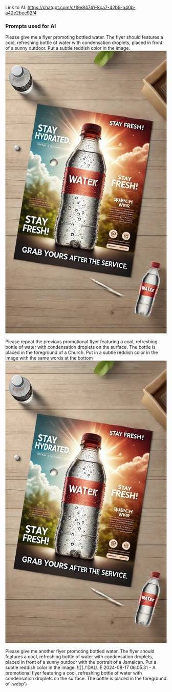 Link to AI:
https://chatgpt.com/c/19e84741-8ca7-42b9-a40b-a42e2bee92f4


### Prompts used for AI

Please give me a flyer promoting bottled water. The flyer should features a cool, refreshing bottle of water with condensation droplets, placed in front of a sunny outdoor. Put a subtle reddish color in the image.
![](./grab-yours-after-the-service.webp)

Please repeat the previous promotional flyer featuring a cool, refreshing bottle of water with condensation droplets on the surface. The bottle is placed in the foreground of a Church. Put in a subtle reddish color in the image with the same words at the bottom
![](./A-promotional-flyer-featuring-a-cool-refreshing-bottle-of-water-with-condensation-droplets-on-the-surface-The-bottle-is-placed-in-the-foreground-in.webp)

Please give me another flyer promoting bottled water. The flyer should features a cool, refreshing bottle of water with condensation droplets, placed in front of a sunny outdoor with the portrait of a Jamaican. Put a subtle reddish color in the image.
![](./'DALL·E 2024-08-17 06.05.31 - A promotional flyer featuring a cool, refreshing bottle of water with condensation droplets on the surface. The bottle is placed in the foreground of .webp')
